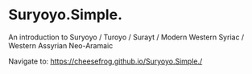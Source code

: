 # Suryoyo.Simple.
An introduction to Suryoyo / Turoyo / Surayt / Modern Western Syriac / Western Assyrian Neo-Aramaic

Navigate to: https://cheesefrog.github.io/Suryoyo.Simple./
